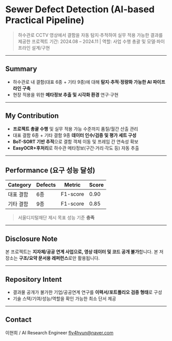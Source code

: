 # Sewer Defect Detection (AI-based Practical Pipeline)

> 하수관로 CCTV 영상에서 결함을 자동 탐지·추적하여 실무 적용 가능한 결과를 제공한 프로젝트
> 기간: 2024.08 – 2024.11 | 역할: 사업 수행 총괄 및 모델·파이프라인 설계/구현

---

## Summary

* 하수관로 내 결함(대표 6종 + 기타 9종)에 대해 **탐지·추적·정량화 가능한 AI 파이프라인 구축**
* 현장 적용을 위한 **메타정보 추출 및 시각화 환경** 연구·구현

---

## My Contribution

* **프로젝트 총괄 수행** 및 실무 적용 가능 수준까지 품질/월간 산출 관리
* 대표 결함 6종 + 기타 결함 9종 **데이터 인수/검증 및 평가 세트 구성**
* **BoT-SORT 기반 추적**으로 결함 객체 이동 및 프레임 간 연속성 확보
* **EasyOCR+후처리**로 하수관 메타정보(구간·거리·각도 등) 자동 추출

---

## Performance (요구 성능 달성)

| Category | Defects | Metric   | Score |
| -------- | ------- | -------- | ----- |
| 대표 결함    | 6종      | F1-score | 0.90  |
| 기타 결함    | 9종      | F1-score | 0.85  |

> 서울디지털재단 제시 목표 성능 기준 **충족**

---

## Disclosure Note

본 프로젝트는 **지자체/공공 연계 사업으로, 영상 데이터 및 코드 공개 불가**합니다.
본 저장소는 **구조/요약 문서용 레퍼런스**로만 활용됩니다.

---

## Repository Intent

* 결과물 공개가 불가한 기업/공공연계 연구를 **이력서/포트폴리오 검증 형태**로 구성
* 기술 스택/기여/성능/역할을 확인 가능한 최소 단서 제공

---

## Contact

이현희 / AI Research Engineer
[fly4hyun@naver.com](mailto:fly4hyun@naver.com)
